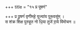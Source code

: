 +++
title = "१५ प्र पूषणं"

+++
प्र पू॒षणं॑ वृणीमहे॒ युज्या॑य पुरू॒वसु॑म् ।  
स श॑क्र शिक्ष पुरुहूत नो धि॒या तुजे॑ रा॒ये वि॑मोचन ॥
